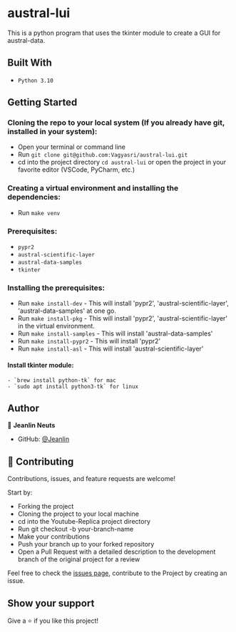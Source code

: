 # austral-lui
This is a python program that uses the tkinter module to create a GUI for austral-data.

## Built With
- `Python 3.10`

## Getting Started

### Cloning the repo to your local system (If you already have git, installed in your system):
- Open your terminal or command line
- Run `git clone git@github.com:Vagyasri/austral-lui.git`
- cd into the project directory `cd austral-lui` or open the project in your favorite editor (VSCode, PyCharm, etc.)

### Creating a virtual environment and installing the dependencies:
- Run `make venv`

### Prerequisites:
- `pypr2`
- `austral-scientific-layer`
- `austral-data-samples`
- `tkinter`

### Installing the prerequisites:
- Run `make install-dev` - This will install 'pypr2', 'austral-scientific-layer', 'austral-data-samples' at one go.
- Run `make install-pkg` - This will install 'pypr2', 'austral-scientific-layer' in the virtual environment.
- Run `make install-samples` - This will install 'austral-data-samples'
- Run `make install-pypr2` - This will install 'pypr2'
- Run `make install-asl` - This will install 'austral-scientific-layer'
#### Install tkinter module:
    - `brew install python-tk` for mac
    - `sudo apt install python3-tk` for linux

## Author

👤 **Jeanlin Neuts**

- GitHub: [@Jeanlin](https://github.com/Peaneuts8)

## 🤝 Contributing

Contributions, issues, and feature requests are welcome!

Start by:

- Forking the project
- Cloning the project to your local machine
- cd into the Youtube-Replica project directory
- Run git checkout -b your-branch-name
- Make your contributions
- Push your branch up to your forked repository
- Open a Pull Request with a detailed description to the development branch of the original project for a review

Feel free to check the [issues page](https://github.com/Vagyasri/austral-lui/issues), contribute to the Project by creating an issue.


## Show your support

Give a ⭐️ if you like this project!
